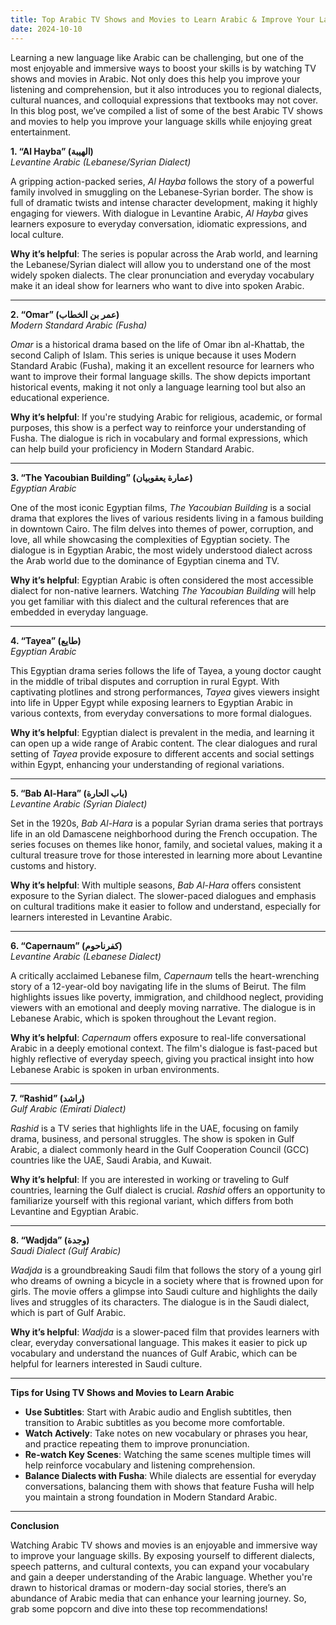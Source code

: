 ```yaml
---
title: Top Arabic TV Shows and Movies to Learn Arabic & Improve Your Language Skills
date: 2024-10-10
---
```


Learning a new language like Arabic can be challenging, but one of the most enjoyable and immersive ways to boost your skills is by watching TV shows and movies in Arabic. Not only does this help you improve your listening and comprehension, but it also introduces you to regional dialects, cultural nuances, and colloquial expressions that textbooks may not cover. In this blog post, we’ve compiled a list of some of the best Arabic TV shows and movies to help you improve your language skills while enjoying great entertainment.

**1. “Al Hayba” (الهيبة)**  
_Levantine Arabic (Lebanese/Syrian Dialect)_

A gripping action-packed series, _Al Hayba_ follows the story of a powerful family involved in smuggling on the Lebanese-Syrian border. The show is full of dramatic twists and intense character development, making it highly engaging for viewers. With dialogue in Levantine Arabic, _Al Hayba_ gives learners exposure to everyday conversation, idiomatic expressions, and local culture.

**Why it’s helpful**: The series is popular across the Arab world, and learning the Lebanese/Syrian dialect will allow you to understand one of the most widely spoken dialects. The clear pronunciation and everyday vocabulary make it an ideal show for learners who want to dive into spoken Arabic.

---

**2. “Omar” (عمر بن الخطاب)**  
_Modern Standard Arabic (Fusha)_

_Omar_ is a historical drama based on the life of Omar ibn al-Khattab, the second Caliph of Islam. This series is unique because it uses Modern Standard Arabic (Fusha), making it an excellent resource for learners who want to improve their formal language skills. The show depicts important historical events, making it not only a language learning tool but also an educational experience.

**Why it’s helpful**: If you're studying Arabic for religious, academic, or formal purposes, this show is a perfect way to reinforce your understanding of Fusha. The dialogue is rich in vocabulary and formal expressions, which can help build your proficiency in Modern Standard Arabic.

---

**3. “The Yacoubian Building” (عمارة يعقوبيان)**  
_Egyptian Arabic_

One of the most iconic Egyptian films, _The Yacoubian Building_ is a social drama that explores the lives of various residents living in a famous building in downtown Cairo. The film delves into themes of power, corruption, and love, all while showcasing the complexities of Egyptian society. The dialogue is in Egyptian Arabic, the most widely understood dialect across the Arab world due to the dominance of Egyptian cinema and TV.

**Why it’s helpful**: Egyptian Arabic is often considered the most accessible dialect for non-native learners. Watching _The Yacoubian Building_ will help you get familiar with this dialect and the cultural references that are embedded in everyday language.

---

**4. “Tayea” (طايع)**  
_Egyptian Arabic_

This Egyptian drama series follows the life of Tayea, a young doctor caught in the middle of tribal disputes and corruption in rural Egypt. With captivating plotlines and strong performances, _Tayea_ gives viewers insight into life in Upper Egypt while exposing learners to Egyptian Arabic in various contexts, from everyday conversations to more formal dialogues.

**Why it’s helpful**: Egyptian dialect is prevalent in the media, and learning it can open up a wide range of Arabic content. The clear dialogues and rural setting of _Tayea_ provide exposure to different accents and social settings within Egypt, enhancing your understanding of regional variations.

---

**5. “Bab Al-Hara” (باب الحارة)**  
_Levantine Arabic (Syrian Dialect)_

Set in the 1920s, _Bab Al-Hara_ is a popular Syrian drama series that portrays life in an old Damascene neighborhood during the French occupation. The series focuses on themes like honor, family, and societal values, making it a cultural treasure trove for those interested in learning more about Levantine customs and history.

**Why it’s helpful**: With multiple seasons, _Bab Al-Hara_ offers consistent exposure to the Syrian dialect. The slower-paced dialogues and emphasis on cultural traditions make it easier to follow and understand, especially for learners interested in Levantine Arabic.

---

**6. “Capernaum” (كفرناحوم)**  
_Levantine Arabic (Lebanese Dialect)_

A critically acclaimed Lebanese film, _Capernaum_ tells the heart-wrenching story of a 12-year-old boy navigating life in the slums of Beirut. The film highlights issues like poverty, immigration, and childhood neglect, providing viewers with an emotional and deeply moving narrative. The dialogue is in Lebanese Arabic, which is spoken throughout the Levant region.

**Why it’s helpful**: _Capernaum_ offers exposure to real-life conversational Arabic in a deeply emotional context. The film's dialogue is fast-paced but highly reflective of everyday speech, giving you practical insight into how Lebanese Arabic is spoken in urban environments.

---

**7. “Rashid” (راشد)**  
_Gulf Arabic (Emirati Dialect)_

_Rashid_ is a TV series that highlights life in the UAE, focusing on family drama, business, and personal struggles. The show is spoken in Gulf Arabic, a dialect commonly heard in the Gulf Cooperation Council (GCC) countries like the UAE, Saudi Arabia, and Kuwait.

**Why it’s helpful**: If you are interested in working or traveling to Gulf countries, learning the Gulf dialect is crucial. _Rashid_ offers an opportunity to familiarize yourself with this regional variant, which differs from both Levantine and Egyptian Arabic.

---

**8. “Wadjda” (وجدة)**  
_Saudi Dialect (Gulf Arabic)_

_Wadjda_ is a groundbreaking Saudi film that follows the story of a young girl who dreams of owning a bicycle in a society where that is frowned upon for girls. The movie offers a glimpse into Saudi culture and highlights the daily lives and struggles of its characters. The dialogue is in the Saudi dialect, which is part of Gulf Arabic.

**Why it’s helpful**: _Wadjda_ is a slower-paced film that provides learners with clear, everyday conversational language. This makes it easier to pick up vocabulary and understand the nuances of Gulf Arabic, which can be helpful for learners interested in Saudi culture.

---

**Tips for Using TV Shows and Movies to Learn Arabic**

- **Use Subtitles**: Start with Arabic audio and English subtitles, then transition to Arabic subtitles as you become more comfortable.
- **Watch Actively**: Take notes on new vocabulary or phrases you hear, and practice repeating them to improve pronunciation.
- **Re-watch Key Scenes**: Watching the same scenes multiple times will help reinforce vocabulary and listening comprehension.
- **Balance Dialects with Fusha**: While dialects are essential for everyday conversations, balancing them with shows that feature Fusha will help you maintain a strong foundation in Modern Standard Arabic.

---

**Conclusion**

Watching Arabic TV shows and movies is an enjoyable and immersive way to improve your language skills. By exposing yourself to different dialects, speech patterns, and cultural contexts, you can expand your vocabulary and gain a deeper understanding of the Arabic language. Whether you're drawn to historical dramas or modern-day social stories, there’s an abundance of Arabic media that can enhance your learning journey. So, grab some popcorn and dive into these top recommendations!
